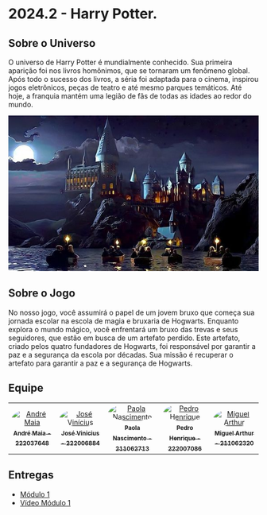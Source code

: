 # 2024.2 - Harry Potter.

## Sobre o Universo
O universo de Harry Potter é mundialmente conhecido. Sua primeira aparição foi nos livros homônimos, que se tornaram um fenômeno global. Após todo o sucesso dos livros, a séria foi adaptada para o cinema, inspirou jogos eletrônicos, peças de teatro e até mesmo parques temáticos. Até hoje, a franquia mantém uma legião de fãs de todas as idades ao redor do mundo.

<div align="center"><img src="docs/images/hogwarts.jpg" height=auto width=auto></div>

## Sobre o Jogo
No nosso jogo, você assumirá o papel de um jovem bruxo que começa sua jornada escolar na escola de magia e bruxaria de Hogwarts. Enquanto explora o mundo mágico, você enfrentará um bruxo das trevas e seus seguidores, que estão em busca de um artefato perdido. Este artefato, criado pelos quatro fundadores de Hogwarts, foi responsável por garantir a paz e a segurança da escola por décadas. Sua missão é recuperar o artefato para garantir a paz e a segurança de Hogwarts.

## Equipe
<center>
<table>
  <tr>
    <td align="center">
      <a href="https://github.com/andre-maia51">
        <img src="https://github.com/andre-maia51.png" width="190" style="border-radius: 50%;" alt="André Maia"/>
        <br/><sub><b>André Maia - 222037648</b></sub>
      </a>
    </td>
    <td align="center">
      <a href="https://github.com/JoseViniciusQueiroz">
        <img src="https://github.com/JoseViniciusQueiroz.png" width="190" style="border-radius: 50%;" alt="José Vinícius"/>
        <br/><sub><b>José Vinicius - 222006884</b></sub>
      </a>
    </td>
    <td align="center">
      <a href="https://github.com/paolaalim">
        <img src="https://github.com/paolaalim.png" width="190" style="border-radius: 50%;" alt="Paola Nascimento"/>
        <br/><sub><b>Paola Nascimento - 211062713</b></sub>
      </a>
    </td>
    <td align="center">
      <a href="https://github.com/PhFariaa">
        <img src="https://github.com/PhFariaa.png" width="190" style="border-radius: 50%;" alt="Pedro Henrique"/>
        <br/><sub><b>Pedro Henrique - 222007086</b></sub>
      </a>
    </td>
    <td align="center">
      <a href="https://github.com/zlimaz">
        <img src="https://github.com/zlimaz.png" width="190" style="border-radius: 50%;" alt="Miguel Arthur"/>
        <br/><sub><b>Miguel Arthur - 211062320</b></sub>
      </a>
    </td>
  </tr>
</table>
</center>

## Entregas
* [Módulo 1](docs/modulo1)
* [Vídeo Módulo 1](https://www.youtube.com/watch?v=uwA-FGvQ1nI)
